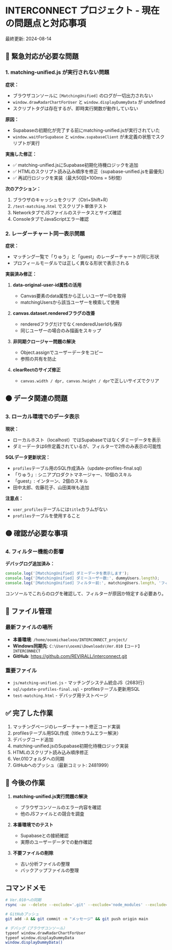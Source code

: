 # INTERCONNECT プロジェクト - 現在の問題点と対応事項

最終更新: 2024-08-14

## 🔴 緊急対応が必要な問題

### 1. matching-unified.js が実行されない問題
**症状：**
- ブラウザコンソールに `[MatchingUnified]` のログが一切出力されない
- `window.drawRadarChartForUser` と `window.displayDummyData` が undefined
- スクリプトタグは存在するが、即時実行関数が動作していない

**原因：**
- Supabaseの初期化が完了する前にmatching-unified.jsが実行されていた
- `window.waitForSupabase` と `window.supabaseClient` が未定義の状態でスクリプトが実行

**実施した修正：**
- ✅ matching-unified.jsにSupabase初期化待機ロジックを追加
- ✅ HTMLのスクリプト読み込み順序を修正（supabase-unified.jsを最優先）
- ✅ 再試行ロジックを実装（最大50回×100ms = 5秒間）

**次のアクション：**
1. ブラウザのキャッシュをクリア（Ctrl+Shift+R）
2. `/test-matching.html` でスクリプト単体テスト
3. NetworkタブでJSファイルのステータスとサイズ確認
4. ConsoleタブでJavaScriptエラー確認

### 2. レーダーチャート同一表示問題
**症状：**
- マッチング一覧で「りゅう」と「guest」のレーダーチャートが同じ形状
- プロフィールモーダルでは正しく異なる形状で表示される

**実装済み修正：**
1. **data-original-user-id属性の活用**
   - Canvas要素のdata属性から正しいユーザーIDを取得
   - matchingUsersから該当ユーザーを検索して使用

2. **canvas.dataset.renderedフラグの改善**
   - renderedフラグだけでなくrenderedUserIdも保存
   - 同じユーザーの場合のみ描画をスキップ

3. **非同期クロージャー問題の解決**
   - Object.assignでユーザーデータをコピー
   - 参照の共有を防止

4. **clearRectのサイズ修正**
   - `canvas.width / dpr, canvas.height / dpr`で正しいサイズでクリア

## 🟠 データ関連の問題

### 3. ローカル環境でのデータ表示
**現状：**
- ローカルホスト（localhost）ではSupabaseではなくダミーデータを表示
- ダミーデータは6件定義されているが、フィルターで2件のみ表示の可能性

**SQLデータ更新状況：**
- `profiles`テーブル用のSQL作成済み（update-profiles-final.sql）
- 「りゅう」: シニアプロダクトマネージャー、10個のスキル
- 「guest」: インターン、2個のスキル
- 田中太郎、佐藤花子、山田美咲も追加

**注意点：**
- `user_profiles`テーブルには`title`カラムがない
- `profiles`テーブルを使用すること

## 🟡 確認が必要な事項

### 4. フィルター機能の影響
**デバッグログ追加済み：**
```javascript
console.log('[MatchingUnified] ダミーデータを表示します');
console.log('[MatchingUnified] ダミーユーザー数:', dummyUsers.length);
console.log('[MatchingUnified] フィルター前:', matchingUsers.length, 'フィルター後:', filteredUsers.length);
```

コンソールでこれらのログを確認して、フィルターが原因か特定する必要あり。

## 📁 ファイル管理

### 最新ファイルの場所
- **本番環境**: `/home/ooxmichaelxoo/INTERCONNECT_project/`
- **Windows同期先**: `C:\Users\ooxmi\Downloads\Ver.010【コード】INTERCONNECT`
- **GitHub**: https://github.com/REVIRALL/interconnect.git

### 重要ファイル
- `js/matching-unified.js` - マッチングシステム統合JS（2683行）
- `sql/update-profiles-final.sql` - profilesテーブル更新用SQL
- `test-matching.html` - デバッグ用テストページ

## ✅ 完了した作業

1. マッチングページのレーダーチャート修正コード実装
2. profilesテーブル用SQL作成（titleカラムエラー解決）
3. デバッグコード追加
4. matching-unified.jsのSupabase初期化待機ロジック実装
5. HTMLのスクリプト読み込み順序修正
6. Ver.010フォルダへの同期
7. GitHubへのプッシュ（最新コミット: 2481999）

## 🚀 今後の作業

1. **matching-unified.js実行問題の解決**
   - ブラウザコンソールのエラー内容を確認
   - 他のJSファイルとの競合を調査

2. **本番環境でのテスト**
   - Supabaseとの接続確認
   - 実際のユーザーデータでの動作確認

3. **不要ファイルの削除**
   - 古い分析ファイルの整理
   - バックアップファイルの整理

## コマンドメモ

```bash
# Ver.010への同期
rsync -av --delete --exclude='.git' --exclude='node_modules' --exclude='.env' /home/ooxmichaelxoo/INTERCONNECT_project/ "/mnt/c/Users/ooxmi/Downloads/Ver.010【コード】INTERCONNECT/"

# GitHubプッシュ
git add -A && git commit -m "メッセージ" && git push origin main

# デバッグ（ブラウザコンソール）
typeof window.drawRadarChartForUser
typeof window.displayDummyData
window.displayDummyData()
```
